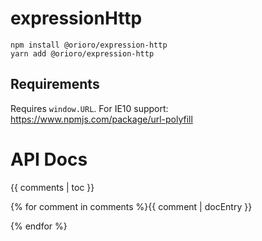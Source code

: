# expressionHttp

```
npm install @orioro/expression-http
yarn add @orioro/expression-http
```

## Requirements

Requires `window.URL`. For IE10 support: https://www.npmjs.com/package/url-polyfill

# API Docs

{{ comments | toc }}

{% for comment in comments %}{{ comment | docEntry }}

{% endfor %}
